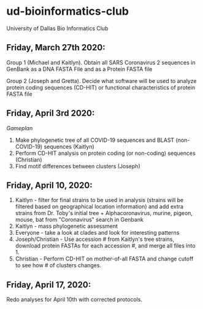 # ud-bioinformatics-club
University of Dallas Bio Informatics Club

## Friday, March 27th 2020:

Group 1 (Michael and Kaitlyn). Obtain all SARS Coronavirus 2 sequences in GenBank as a DNA FASTA File and as a Protein FASTA file 

Group 2 (Joseph and Gretta). Decide what software will be used to analyze protein coding sequences (CD-HIT) or functional characteristics of protein FASTA file

## Friday, April 3rd 2020:

*Gameplan*
1. Make phylogenetic tree of all COVID-19 sequences and BLAST (non-COVID-19) sequences (Kaitlyn)
2. Perform CD-HIT analysis on protein coding (or non-coding) sequences (Christian)
3. Find motif differences between clusters (Joseph)

## Friday, April 10, 2020:
1) Kaitlyn - filter for final strains to be used in analysis (strains will be filtered based on geographical location information) and add extra strains from Dr. Toby's initial tree + Alphacoronavirus, murine, pigeon, mouse, bat from "Coronavirus" search in Genbank
2) Kaitlyn - mass phylogenetic assessment
3) Everyone - take a look at clades and look for interesting patterns
4) Joseph/Christian - Use accession # from Kaitlyn's tree strains, download protein FASTAs for each accession #, and merge all files into 1.
5) Christian - Perform CD-HIT on mother-of-all FASTA and change cutoff to see how # of clusters changes.

## Friday, April 17, 2020:
Redo analyses for April 10th with corrected protocols.
